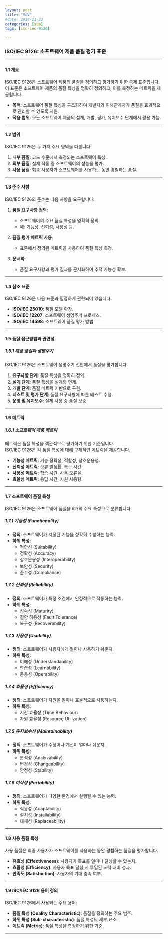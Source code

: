 ```yaml
---
layout: post
title: "V&V"
#date: 2024-11-23
categories: [sqa]
tags: [iso-iec-9126]

---
```

### ISO/IEC 9126: 소프트웨어 제품 품질 평가 표준

---

#### **1.1 개요**

ISO/IEC 9126은 소프트웨어 제품의 품질을 정의하고 평가하기 위한 국제 표준입니다.  
이 표준은 소프트웨어 제품의 품질 특성을 명확히 정의하고, 이를 측정하는 메트릭을 제공합니다.

- **목적**: 소프트웨어 품질 특성을 구조화하여 개발자와 이해관계자가 품질을 효과적으로 관리할 수 있도록 지원.
- **적용 범위**: 모든 소프트웨어 제품의 설계, 개발, 평가, 유지보수 단계에서 활용 가능.

---

#### **1.2 범위**

ISO/IEC 9126은 두 가지 주요 영역을 다룹니다.

1. **내부 품질**: 코드 수준에서 측정되는 소프트웨어 특성.
2. **외부 품질**: 실제 작동 중 소프트웨어의 성능을 평가.
3. **사용 품질**: 최종 사용자가 소프트웨어를 사용하는 동안 경험하는 품질.

---

#### **1.3 준수 사항**

ISO/IEC 9126의 준수는 다음 사항을 요구합니다:

1. **품질 요구사항 정의**:
   - 소프트웨어의 주요 품질 특성을 명확히 정의.
   - 예: 기능성, 신뢰성, 사용성 등.
   
2. **품질 평가 메트릭 사용**:
   - 표준에서 정의된 메트릭을 사용하여 품질 특성 측정.

3. **문서화**:
   - 품질 요구사항과 평가 결과를 문서화하여 추적 가능성 확보.

---

#### **1.4 참조 표준**

ISO/IEC 9126은 다음 표준과 밀접하게 관련되어 있습니다.

- **ISO/IEC 25010**: 품질 모델 확장.
- **ISO/IEC 12207**: 소프트웨어 생명주기 프로세스.
- **ISO/IEC 14598**: 소프트웨어 품질 평가 방법.

---

#### **1.5 품질 접근방법과 관련성**

##### **1.5.1 제품 품질과 생명주기**

ISO/IEC 9126은 소프트웨어 생명주기 전반에서 품질을 평가합니다.

1. **요구사항 단계**: 품질 특성을 명확히 정의.
2. **설계 단계**: 품질 특성을 설계와 연계.
3. **개발 단계**: 품질 메트릭 기반으로 구현.
4. **테스트 및 평가 단계**: 품질 요구사항에 따른 테스트 수행.
5. **운영 및 유지보수**: 실제 사용 중 품질 보증.

---

#### **1.6 메트릭**

##### **1.6.1 소프트웨어 제품 메트릭**

메트릭은 품질 특성을 객관적으로 평가하기 위한 기준입니다.  
ISO/IEC 9126은 각 품질 특성에 대해 구체적인 메트릭을 제공합니다.

- **기능성 메트릭**: 기능 정확성, 적합성, 상호운용성.
- **신뢰성 메트릭**: 오류 발생률, 복구 시간.
- **사용성 메트릭**: 학습 시간, 사용 오류율.
- **효율성 메트릭**: 응답 시간, 자원 사용량.

---

#### **1.7 소프트웨어 품질 특성**

ISO/IEC 9126은 소프트웨어 품질을 6개의 주요 특성으로 분류합니다.

##### **1.7.1 기능성 (Functionality)**

- **정의**: 소프트웨어가 지정된 기능을 정확히 수행하는 능력.
- **하위 특성**:
  - 적합성 (Suitability)
  - 정확성 (Accuracy)
  - 상호운용성 (Interoperability)
  - 보안성 (Security)
  - 준수성 (Compliance)

##### **1.7.2 신뢰성 (Reliability)**

- **정의**: 소프트웨어가 특정 조건에서 안정적으로 작동하는 능력.
- **하위 특성**:
  - 성숙성 (Maturity)
  - 결함 허용성 (Fault Tolerance)
  - 복구성 (Recoverability)

##### **1.7.3 사용성 (Usability)**

- **정의**: 소프트웨어가 사용자에게 얼마나 사용하기 쉬운지.
- **하위 특성**:
  - 이해성 (Understandability)
  - 학습성 (Learnability)
  - 운용성 (Operability)

##### **1.7.4 효율성 (Efficiency)**

- **정의**: 소프트웨어가 자원을 얼마나 효율적으로 사용하는지.
- **하위 특성**:
  - 시간 효율성 (Time Behaviour)
  - 자원 효율성 (Resource Utilization)

##### **1.7.5 유지보수성 (Maintainability)**

- **정의**: 소프트웨어가 수정이나 개선이 얼마나 쉬운지.
- **하위 특성**:
  - 분석성 (Analyzability)
  - 변경성 (Changeability)
  - 안정성 (Stability)

##### **1.7.6 이식성 (Portability)**

- **정의**: 소프트웨어가 다양한 환경에서 실행될 수 있는 능력.
- **하위 특성**:
  - 적응성 (Adaptability)
  - 설치성 (Installability)
  - 대체성 (Replaceability)

---

#### **1.8 사용 품질 특성**

사용 품질은 최종 사용자가 소프트웨어를 사용하는 동안 경험하는 품질을 평가합니다.

- **유효성 (Effectiveness)**: 사용자가 목표를 얼마나 달성할 수 있는지.
- **효율성 (Efficiency)**: 사용자 목표 달성 시 투입된 노력 대비 성과.
- **만족도 (Satisfaction)**: 사용자의 기대 충족 여부.

---

#### **1.9 ISO/IEC 9126 용어 정의**

ISO/IEC 9126에서 사용되는 주요 용어:

- **품질 특성 (Quality Characteristic)**: 품질을 정의하는 주요 범주.
- **하위 특성 (Sub-characteristic)**: 품질 특성의 세부 요소.
- **메트릭 (Metric)**: 품질 특성을 측정하기 위한 기준.

---